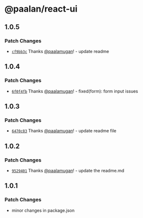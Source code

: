 # @paalan/react-ui

## 1.0.5

### Patch Changes

- [`cf9bb3c`](https://github.com/paalamugan/paalan-react-shadcn-ui/commit/cf9bb3c4e07a69a26c95b66b8d23d4be8f24fe43) Thanks [@paalamugan](https://github.com/paalamugan)! - update readme

## 1.0.4

### Patch Changes

- [`6f0f4fb`](https://github.com/paalamugan/paalan-react-shadcn-ui/commit/6f0f4fb8fee26a7a557e0798e6ba033d122a8c34) Thanks [@paalamugan](https://github.com/paalamugan)! - fixed(form): form input issues

## 1.0.3

### Patch Changes

- [`6470c83`](https://github.com/paalamugan/paalan-react-shadcn-ui/commit/6470c83403d09305699d76a98d591bb3a334151e) Thanks [@paalamugan](https://github.com/paalamugan)! - update readme file

## 1.0.2

### Patch Changes

- [`9529401`](https://github.com/paalamugan/paalan-react-shadcn-ui/commit/9529401cbdb0120f5379050d4085b3ae6438d98c) Thanks [@paalamugan](https://github.com/paalamugan)! - update the readme.md

## 1.0.1

### Patch Changes

- minor changes in package.json
